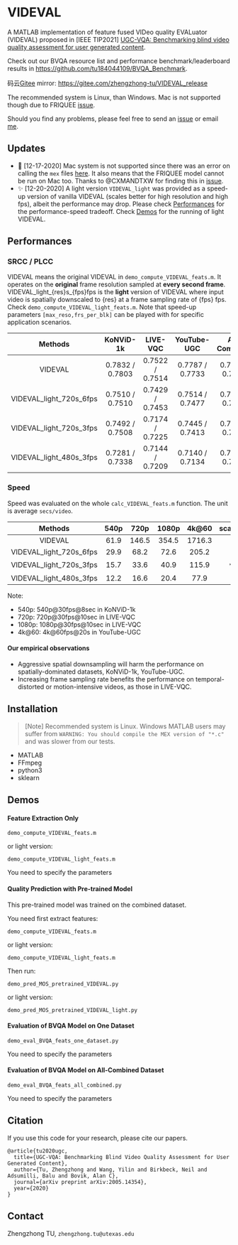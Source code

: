 # VIDEVAL
A MATLAB implementation of feature fused VIDeo quality EVALuator (VIDEVAL) proposed in [IEEE TIP2021] [UGC-VQA: Benchmarking blind video quality assessment for user generated content](https://arxiv.org/abs/2005.14354).

Check out our BVQA resource list and performance benchmark/leaderboard results in https://github.com/tu184044109/BVQA_Benchmark.

码云[Gitee](https://gitee.com/) mirror: https://gitee.com/zhengzhong-tu/VIDEVAL_release

The recommended system is Linux, than Windows. Mac is not supported though due to FRIQUEE [issue](https://github.com/vztu/VIDEVAL_release/issues/5).

Should you find any problems, please feel free to send an [issue](https://github.com/vztu/BVQA_Benchmark/issues) or email [me](mailto:zhengzhong.tu@utexas.edu).

## Updates

- :bug: [12-17-2020] Mac system is not supported since there was an error on calling the `mex` files [here](https://github.com/vztu/VIDEVAL_release/tree/master/include/matlabPyrTools/MEX). It also means that the FRIQUEE model cannot be run on Mac too. Thanks to @CXMANDTXW for finding this in [issue](https://github.com/vztu/VIDEVAL_release/issues/5).
- :sparkles: [12-20-2020] A light version `VIDEVAL_light` was provided as a speed-up version of vanilla VIDEVAL (scales better for high resolution and high fps), albeit the performance may drop. Please check [Performances](#performances) for the performance-speed tradeoff. Check [Demos](#demos) for the running of light VIDEVAL.


## Performances

### SRCC / PLCC

VIDEVAL means the original VIDEVAL in `demo_compute_VIDEVAL_feats.m`. It operates on the __original__ frame resolution sampled at __every second frame__.
VIDEVAL_light_{res}s_{fps}fps is the __light__ version of VIDEVAL where input video is spatially downscaled to {res} at a frame sampling rate of {fps} fps. Check `demo_compute_VIDEVAL_light_feats.m`. Note that speed-up parameters `[max_reso,frs_per_blk]` can be played with for specific application scenarios.

|    Methods   | KoNViD-1k | LIVE-VQC             | YouTube-UGC         | All-Combined |
|:------------:|:---------------------:|:--------------------:|:-------------------:|:------------:|
| VIDEVAL      | 0.7832 / 0.7803 | 0.7522 / 0.7514  | 0.7787 / 0.7733 | 0.7960 / 0.7939  |
| VIDEVAL_light_720s_6fps | 0.7510 / 0.7510 | 0.7429 / 0.7453 | 0.7514 / 0.7477 | 0.7621 / 0.7689  | 
| VIDEVAL_light_720s_3fps | 0.7492 / 0.7508 | 0.7174 / 0.7225  | 0.7445 / 0.7413  | 0.7584 / 0.7666 |
| VIDEVAL_light_480s_3fps | 0.7281 / 0.7338 | 0.7144 / 0.7209  | 0.7140 / 0.7134 | 0.7462 / 0.7537  |

### Speed

Speed was evaluated on the whole `calc_VIDEVAL_feats.m` function. The unit is average `secs/video`. 

|    Methods   |  540p | 720p | 1080p | 4k@60 | scalability |
|:-----------:|:----:|:----:|:------:|:--------:|:------------:|
| VIDEVAL      |   61.9   |  146.5   |  354.5   | 1716.3  | :snail: :cursing_face: |
| VIDEVAL_light_720s_6fps | 29.9 | 68.2 | 72.6 | 205.2 | :bullettrain_front: :sweat_smile: |
| VIDEVAL_light_720s_3fps | 15.7 | 33.6 | 40.9 | 115.9 | :airplane:	:astonished:	
| VIDEVAL_light_480s_3fps | 12.2 | 16.6 | 20.4 | 77.9  | 	:rocket: :blush: |

Note:
- 540p: 540p@30fps@8sec in KoNViD-1k
- 720p: 720p@30fps@10sec in LIVE-VQC
- 1080p: 1080p@30fps@10sec in LIVE-VQC
- 4k@60: 4k@60fps@20s in YouTube-UGC

#### Our empirical observations

- Aggressive spatial downsampling will harm the performance on spatially-dominated datasets, KoNViD-1k, YouTube-UGC.
- Increasing frame sampling rate benefits the performance on temporal-distorted or motion-intensive videos, as those in LIVE-VQC.

## Installation

> [Note] Recommended system is Linux. Windows MATLAB users may suffer from `WARNING: You should compile the MEX version of "*.c"` and was slower from our tests.

* MATLAB
* FFmpeg
* python3
* sklearn

## Demos

#### Feature Extraction Only

```
demo_compute_VIDEVAL_feats.m
```

or light version:
```
demo_compute_VIDEVAL_light_feats.m
```
You need to specify the parameters

#### Quality Prediction with Pre-trained Model

This pre-trained model was trained on the combined dataset.

You need first extract features:
```
demo_compute_VIDEVAL_feats.m
```
or light version:
```
demo_compute_VIDEVAL_light_feats.m
```

Then run:
```
demo_pred_MOS_pretrained_VIDEVAL.py
```
or light version:
```
demo_pred_MOS_pretrained_VIDEVAL_light.py
```

#### Evaluation of BVQA Model on One Dataset

```
demo_eval_BVQA_feats_one_dataset.py
```
You need to specify the parameters

#### Evaluation of BVQA Model on All-Combined Dataset

```
demo_eval_BVQA_feats_all_combined.py
```
You need to specify the parameters

## Citation

If you use this code for your research, please cite our papers.

```
@article{tu2020ugc,
  title={UGC-VQA: Benchmarking Blind Video Quality Assessment for User Generated Content},
  author={Tu, Zhengzhong and Wang, Yilin and Birkbeck, Neil and Adsumilli, Balu and Bovik, Alan C},
  journal={arXiv preprint arXiv:2005.14354},
  year={2020}
}
```

## Contact
Zhengzhong TU, ```zhengzhong.tu@utexas.edu```
